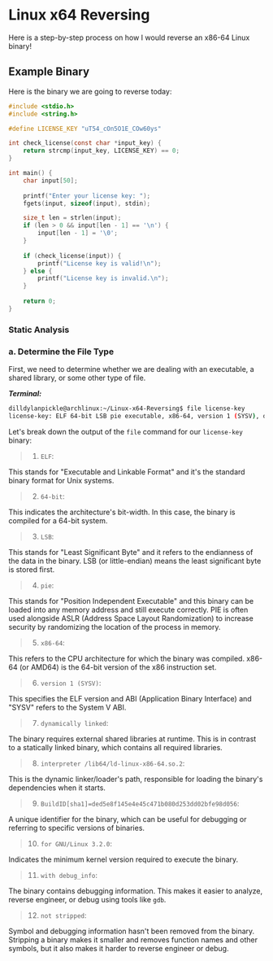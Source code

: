 # Linux x64 Reversing

Here is a step-by-step process on how I would reverse an x86-64 Linux binary!

## Example Binary

Here is the binary we are going to reverse today:

```c
#include <stdio.h>
#include <string.h>

#define LICENSE_KEY "uT54_cOn5O1E_COw60ys"

int check_license(const char *input_key) {
    return strcmp(input_key, LICENSE_KEY) == 0;
}

int main() {
    char input[50];
    
    printf("Enter your license key: ");
    fgets(input, sizeof(input), stdin);

    size_t len = strlen(input);
    if (len > 0 && input[len - 1] == '\n') {
        input[len - 1] = '\0';
    }
    
    if (check_license(input)) {
        printf("License key is valid!\n");
    } else {
        printf("License key is invalid.\n");
    }
    
    return 0;
}
```

### Static Analysis

### a. Determine the File Type

First, we need to determine whether we are dealing with an executable, a shared library, or some other type of file.

***Terminal:***
```bash
dilldylanpickle@archlinux:~/Linux-x64-Reversing$ file license-key
license-key: ELF 64-bit LSB pie executable, x86-64, version 1 (SYSV), dynamically linked, interpreter /lib64/ld-linux-x86-64.so.2, BuildID[sha1]=ded5e8f145e4e45c471b080d253dd02bfe98d056, for GNU/Linux 3.2.0, with debug_info, not stripped
```

Let's break down the output of the `file` command for our `license-key` binary:
> 1. `ELF`:

This stands for "Executable and Linkable Format" and it's the standard binary format for Unix systems.

> 2. `64-bit`:

This indicates the architecture's bit-width. In this case, the binary is compiled for a 64-bit system.

> 3. `LSB`:

This stands for "Least Significant Byte" and it refers to the endianness of the data in the binary. LSB (or little-endian) means the least significant byte is stored first.

> 4. `pie`:

This stands for "Position Independent Executable" and this binary can be loaded into any memory address and still execute correctly. PIE is often used alongside ASLR (Address Space Layout Randomization) to increase security by randomizing the location of the process in memory.

> 5. `x86-64`:

This refers to the CPU architecture for which the binary was compiled. x86-64 (or AMD64) is the 64-bit version of the x86 instruction set.

> 6. `version 1 (SYSV)`:

This specifies the ELF version and ABI (Application Binary Interface) and "SYSV" refers to the System V ABI.

> 7. `dynamically linked`:

The binary requires external shared libraries at runtime. This is in contrast to a statically linked binary, which contains all required libraries.

> 8. `interpreter /lib64/ld-linux-x86-64.so.2`:

This is the dynamic linker/loader's path, responsible for loading the binary's dependencies when it starts.

> 9. `BuildID[sha1]=ded5e8f145e4e45c471b080d253dd02bfe98d056`:

A unique identifier for the binary, which can be useful for debugging or referring to specific versions of binaries.

> 10. `for GNU/Linux 3.2.0`:

Indicates the minimum kernel version required to execute the binary.

> 11. `with debug_info`:

The binary contains debugging information. This makes it easier to analyze, reverse engineer, or debug using tools like `gdb`.

> 12. `not stripped`:

Symbol and debugging information hasn't been removed from the binary. Stripping a binary makes it smaller and removes function names and other symbols, but it also makes it harder to reverse engineer or debug.